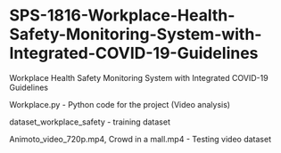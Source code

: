 # SPS-1816-Workplace-Health-Safety-Monitoring-System-with-Integrated-COVID-19-Guidelines
Workplace Health Safety Monitoring System with Integrated COVID-19 Guidelines

Workplace.py - Python code for the project (Video analysis)

dataset_workplace_safety - training dataset

Animoto_video_720p.mp4, Crowd in a mall.mp4 - Testing video dataset
